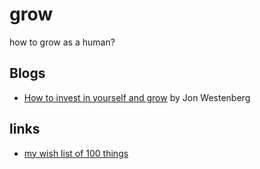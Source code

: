 # grow
how to grow as a human?

## Blogs
* [How to invest in yourself and grow](./blog/jonwestenberg/how-to-invest-in-yourself-and-grow.md) by Jon Westenberg

## links

* [my wish list of 100 things](./docs/wishlist.md)